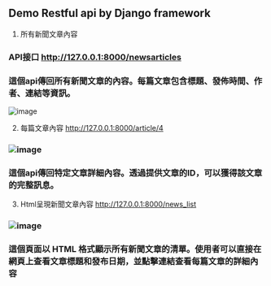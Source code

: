 ## Demo Restful api by Django framework
1. 所有新聞文章內容
### API接口 http://127.0.0.1:8000/newsarticles
### 這個api傳回所有新聞文章的內容。每篇文章包含標題、發佈時間、作者、連結等資訊。
![image](https://hackmd.io/_uploads/BJ9vM02tC.png)

2. 每篇文章內容 http://127.0.0.1:8000/article/4
### ![image](https://hackmd.io/_uploads/SyupM0hYA.png)
### 這個api傳回特定文章詳細內容。透過提供文章的ID，可以獲得該文章的完整訊息。

3. Html呈現新聞文章內容 http://127.0.0.1:8000/news_list
### ![image](https://hackmd.io/_uploads/rkdW7CnK0.png)
### 這個頁面以 HTML 格式顯示所有新聞文章的清單。使用者可以直接在網頁上查看文章標題和發布日期，並點擊連結查看每篇文章的詳細內容


